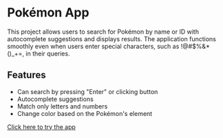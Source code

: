 # Pokémon App

This project allows users to search for Pokémon by name or ID with autocomplete suggestions and displays results. The application functions smoothly even when users enter special characters, such as !@#$%&*()_+=, in their queries.

## Features

- Can search by pressing "Enter" or clicking button
- Autocomplete suggestions
- Match only letters and numbers
- Change color based on the Pokémon's element

[Click here to try the app](https://codepen.io/thanawatpanpinij/full/gOVWjdq/)
